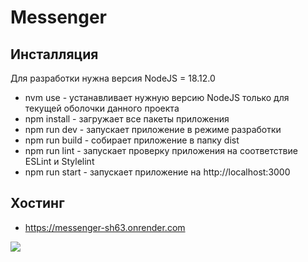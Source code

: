 # Messenger

## Инсталляция
Для разработки нужна версия NodeJS = 18.12.0
* nvm use - устанавливает нужную версию NodeJS только для текущей оболочки данного проекта
* npm install - загружает все пакеты приложения
* npm run dev - запускает приложение в режиме разработки
* npm run build - собирает приложение в папку dist
* npm run lint - запускает проверку приложения на соответствие ESLint и Stylelint
* npm run start - запускает приложение на http://localhost:3000

## Хостинг
* https://messenger-sh63.onrender.com

![](https://cloud.mail.ru/public/TPhn/4Sap5mDSQ)
